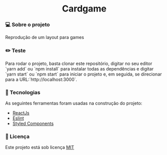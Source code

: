 <h1 align="center">Cardgame</h1>

<h3>💻 Sobre o projeto</h3>
<p>Reprodução de um layout para games</p>

<h3>✏️ Teste</h3>  
<p>Para rodar o projeto, basta clonar este repositório, digitar no seu editor `yarn add` ou `npm install` para instalar todas as dependências e digitar `yarn start` ou `npm start` para iniciar o projeto e, em seguida, se direcionar para a URL:`http://localhost:3000`.</p>


<h3>🔨 Tecnologias</h3>  
<p>As seguintes ferramentas foram usadas na construção do projeto:</p>
<ul>
  <li><a href="https://reactjs.org/">ReactJs</a></li>
  <li><a href="https://eslint.org/">Eslint</a></li>
  <li><a href="https://styled-components.com/">Styled Components</a></li>
</ul>

<h3>📝 Licença</h3>
<p>Este projeto está sob licença <a href="./LICENSE">MIT</a></p>
